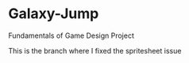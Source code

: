 # Galaxy-Jump
Fundamentals of Game Design Project

This is the branch where I fixed the spritesheet issue
